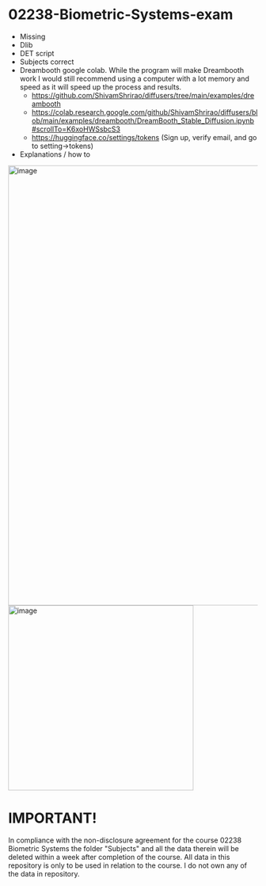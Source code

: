 # 02238-Biometric-Systems-exam

- Missing
-   Dlib
-   DET script
-   Subjects correct
-   Dreambooth google colab. While the program will make Dreambooth work I would still recommend using a computer with a lot memory and speed as it will speed up the process and results.
    -   https://github.com/ShivamShrirao/diffusers/tree/main/examples/dreambooth
    -   https://colab.research.google.com/github/ShivamShrirao/diffusers/blob/main/examples/dreambooth/DreamBooth_Stable_Diffusion.ipynb#scrollTo=K6xoHWSsbcS3
    -   https://huggingface.co/settings/tokens (Sign up, verify email, and go to setting->tokens)
-   Explanations / how to

<img width="889" alt="image" src="https://github.com/NoveltyPeak/02238-Biometric-Systems-exam/assets/72916303/520e2819-e053-478e-9efd-472c59668e1a">
<img width="374" alt="image" src="https://github.com/NoveltyPeak/02238-Biometric-Systems-exam/assets/72916303/06735b43-56e5-4e10-ada2-986da7fd7b35">


# IMPORTANT!
In compliance with the non-disclosure agreement for the course 02238 Biometric Systems the folder "Subjects" and all the data therein will be deleted within a week after completion of the course. All data in this repository is only to be used in relation to the course. I do not own any of the data in repository. 
